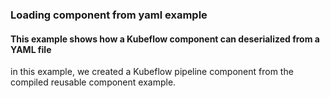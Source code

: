 ### Loading component from yaml example

#### This example shows how a Kubeflow component can deserialized from a YAML file

in this example, we created a Kubeflow pipeline component from the compiled reusable component example. 
